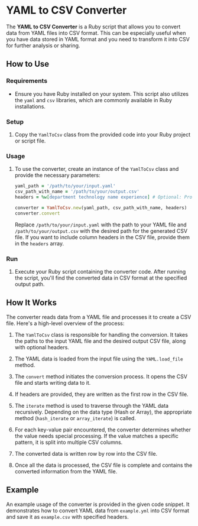 # YAML to CSV Converter

The **YAML to CSV Converter** is a Ruby script that allows you to convert data from YAML files into CSV format. This can be especially useful when you have data stored in YAML format and you need to transform it into CSV for further analysis or sharing.

## How to Use

### Requirements
- Ensure you have Ruby installed on your system. This script also utilizes the `yaml` and `csv` libraries, which are commonly available in Ruby installations.

### Setup
1. Copy the `YamlToCsv` class from the provided code into your Ruby project or script file.

### Usage
1. To use the converter, create an instance of the `YamlToCsv` class and provide the necessary parameters:

   ```ruby
   yaml_path = '/path/to/your/input.yaml'
   csv_path_with_name = '/path/to/your/output.csv'
   headers = %w[department technology name experience] # Optional: Provide column headers for the CSV file

   converter = YamlToCsv.new(yaml_path, csv_path_with_name, headers)
   converter.convert
   ```

   Replace `/path/to/your/input.yaml` with the path to your YAML file and `/path/to/your/output.csv` with the desired path for the generated CSV file. If you want to include column headers in the CSV file, provide them in the `headers` array.

### Run
1. Execute your Ruby script containing the converter code. After running the script, you'll find the converted data in CSV format at the specified output path.

## How It Works

The converter reads data from a YAML file and processes it to create a CSV file. Here's a high-level overview of the process:

1. The `YamlToCsv` class is responsible for handling the conversion. It takes the paths to the input YAML file and the desired output CSV file, along with optional headers.

2. The YAML data is loaded from the input file using the `YAML.load_file` method.

3. The `convert` method initiates the conversion process. It opens the CSV file and starts writing data to it.

4. If headers are provided, they are written as the first row in the CSV file.

5. The `iterate` method is used to traverse through the YAML data recursively. Depending on the data type (Hash or Array), the appropriate method (`hash_iterate` or `array_iterate`) is called.

6. For each key-value pair encountered, the converter determines whether the value needs special processing. If the value matches a specific pattern, it is split into multiple CSV columns.

7. The converted data is written row by row into the CSV file.

8. Once all the data is processed, the CSV file is complete and contains the converted information from the YAML file.

## Example

An example usage of the converter is provided in the given code snippet. It demonstrates how to convert YAML data from `example.yml` into CSV format and save it as `example.csv` with specified headers.
